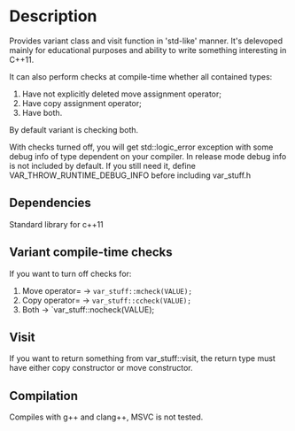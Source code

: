 # Description

Provides variant class and visit function in 'std-like' manner. 
It's delevoped mainly for educational purposes
and ability to write something interesting in C++11.

It can also perform checks at compile-time whether all contained types:
1. Have not explicitly deleted move assignment operator;
2. Have copy assignment operator;
3. Have both.

By default variant is checking both.

With checks turned off, you will get std::logic_error exception with some debug info of type dependent on your compiler.
In release mode debug info is not included by default.
If you still need it, define VAR_THROW_RUNTIME_DEBUG_INFO
before including var_stuff.h

## Dependencies

Standard library for c++11

## Variant compile-time checks

If you want to turn off checks for:
1. Move operator= -> `var_stuff::mcheck(VALUE);`
2. Copy operator= -> `var_stuff::ccheck(VALUE);`
3. Both -> `var_stuff::nocheck(VALUE);

## Visit

If you want to return something from var_stuff::visit, the return type must have either copy constructor or move constructor.

## Compilation

Compiles with g++ and clang++, MSVC is not tested.
